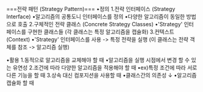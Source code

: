===전략 패턴 (Strategy Pattern)=== 
•정의 
1.전략 인터페이스 (Strategy Interface) 
    •알고리즘의 공통도니 인터페이스를 정의 
    •다양한 알고리즘이 동일한 방법으로 호출 
2.구체적인 전략 클래스 (Concrete Strategy Classes) 
    •'Strategy' 인터페이스를 구현한 클래스들 
        (각 클래스는 특정 알고리즘을 캡슐화) 
3.컨텍스트 (Context) 
    •'Strategy' 인터페이스를 사용 -> 특정 전략을 실행 
        (이 클래스는 전략 객체를 참조 -> 알고리즘 실행)

•활용 
1.동적으로 알고리즘을 교체해야 할 때 
    •알고리즘을 실행 시점에서 변경 할 수 있는 유연성 
2.조건에 따라 다양한 알고리즘을 적용해야 할 때 
    •ex)특정 조건에 따라 서로 다른 기능을 할 때 
3.상속 대신 컴포지션을 사용할 때 
    •클래스간의 의존성 ↓ 
    •알고리즘 캡슐화 할 때